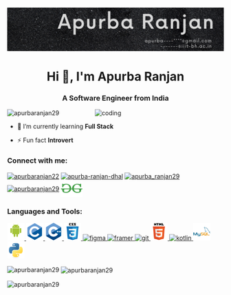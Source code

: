 ![logo](https://github.com/apurbaranjan29/apurbaranjan29/blob/master/apurbadhal29092%40gmail.com.png)
<h1 align="center">Hi 👋, I'm Apurba Ranjan</h1>
<h3 align="center">A Software Engineer from India</h3>
<img align="right" alt="coding" width="300" src="https://media.giphy.com/media/6ib6KPmkeAjDTxMxij/giphy.gif?cid=790b7611ijc2dxq1i6wkko8suqgs8n0lvexsnldooq48mgef&ep=v1_gifs_search&rid=giphy.gif&ct=g">

<p align="left"> <img src="https://komarev.com/ghpvc/?username=apurbaranjan29&label=Profile%20views&color=0e75b6&style=flat" alt="apurbaranjan29" /> </p>

- 🌱 I’m currently learning **Full Stack**

- ⚡ Fun fact **Introvert**

<h3 align="left">Connect with me:</h3>
<p align="left">
<a href="https://twitter.com/apurbaranjan22" target="_blank"><img align="center" src="https://raw.githubusercontent.com/rahuldkjain/github-profile-readme-generator/master/src/images/icons/Social/twitter.svg" alt="apurbaranjan22" height="30" width="40" /></a>
<a href="https://linkedin.com/in/apurba-ranjan-dhal" target="_blank"><img align="center" src="https://raw.githubusercontent.com/rahuldkjain/github-profile-readme-generator/master/src/images/icons/Social/linked-in-alt.svg" alt="apurba-ranjan-dhal" height="30" width="40" /></a>
<a href="https://instagram.com/apurba_ranjan29" target="_blank"><img align="center" src="https://raw.githubusercontent.com/rahuldkjain/github-profile-readme-generator/master/src/images/icons/Social/instagram.svg" alt="apurba_ranjan29" height="30" width="40" /></a>
<a href="https://www.leetcode.com/apurba_ranjan2909" target="_blank"><img align="center" src="https://raw.githubusercontent.com/rahuldkjain/github-profile-readme-generator/master/src/images/icons/Social/leet-code.svg" alt="apurbaranjan29" height="30" width="40" /></a>
    <a href="https://www.geeksforgeeks.org/user/apurbaranjan29/" target="_blank"><img align="center" src="https://github.com/apurbaranjan29/apurbaranjan29/blob/master/icons8-geeksforgeeks.svg" alt="GFG" height="40" width="50"/></a>
</p>
<!-- <a href="https://angular.io" target="_blank" rel="noreferrer"> <img src="https://raw.githubusercontent.com/devicons/devicon/master/icons/angularjs/angularjs-original-wordmark.svg" alt="angularjs" width="40" height="40"/> </a>  -->
<!--  <a href="https://nodejs.org" target="_blank" rel="noreferrer"> <img src="https://raw.githubusercontent.com/devicons/devicon/master/icons/nodejs/nodejs-original-wordmark.svg" alt="nodejs" width="40" height="40"/> </a>  -->
<h3 align="left">Languages and Tools:</h3>
<p align="left"> <a href="https://developer.android.com" target="_blank" rel="noreferrer"> <img src="https://raw.githubusercontent.com/devicons/devicon/master/icons/android/android-original-wordmark.svg" alt="android" width="40" height="40"/> </a><a href="https://www.cprogramming.com/" target="_blank" rel="noreferrer"> <img src="https://raw.githubusercontent.com/devicons/devicon/master/icons/c/c-original.svg" alt="c" width="40" height="40"/> </a> <a href="https://www.w3schools.com/cpp/" target="_blank" rel="noreferrer"> <img src="https://raw.githubusercontent.com/devicons/devicon/master/icons/cplusplus/cplusplus-original.svg" alt="cplusplus" width="40" height="40"/> </a> <a href="https://www.w3schools.com/css/" target="_blank" rel="noreferrer"> <img src="https://raw.githubusercontent.com/devicons/devicon/master/icons/css3/css3-original-wordmark.svg" alt="css3" width="40" height="40"/> </a> <a href="https://www.figma.com/" target="_blank" rel="noreferrer"> <img src="https://www.vectorlogo.zone/logos/figma/figma-icon.svg" alt="figma" width="40" height="40"/> </a> <a href="https://www.framer.com/" target="_blank" rel="noreferrer"> <img src="https://www.vectorlogo.zone/logos/framer/framer-icon.svg" alt="framer" width="40" height="40"/> </a> <a href="https://git-scm.com/" target="_blank" rel="noreferrer"> <img src="https://www.vectorlogo.zone/logos/git-scm/git-scm-icon.svg" alt="git" width="40" height="40"/> </a> <a href="https://www.w3.org/html/" target="_blank" rel="noreferrer"> <img src="https://raw.githubusercontent.com/devicons/devicon/master/icons/html5/html5-original-wordmark.svg" alt="html5" width="40" height="40"/> </a> <a href="https://kotlinlang.org" target="_blank" rel="noreferrer"> <img src="https://www.vectorlogo.zone/logos/kotlinlang/kotlinlang-icon.svg" alt="kotlin" width="40" height="40"/> </a> <a href="https://www.mysql.com/" target="_blank" rel="noreferrer"> <img src="https://raw.githubusercontent.com/devicons/devicon/master/icons/mysql/mysql-original-wordmark.svg" alt="mysql" width="40" height="40"/> </a><a href="https://www.python.org" target="_blank" rel="noreferrer"> <img src="https://raw.githubusercontent.com/devicons/devicon/master/icons/python/python-original.svg" alt="python" width="40" height="40"/> </a> </p>

<p><img align="left" src="https://github-readme-stats.vercel.app/api/top-langs?username=apurbaranjan29&show_icons=true&locale=en&layout=compact" alt="apurbaranjan29" /></p>

<p>&nbsp;<img align="center" src="https://github-readme-stats.vercel.app/api?username=apurbaranjan29&show_icons=true&locale=en" alt="apurbaranjan29" /></p>

<p><img align="center" src="https://github-readme-streak-stats.herokuapp.com/?user=apurbaranjan29&" alt="apurbaranjan29" /></p>
